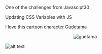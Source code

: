 One of the challenges from Javascipt30

Updating CSS Variables with JS

I love this cartoon character Gudetama
<p align="center"><img alt="guetama" src"hello-gudetama"></p>

![alt text](http://url/to/img.png)